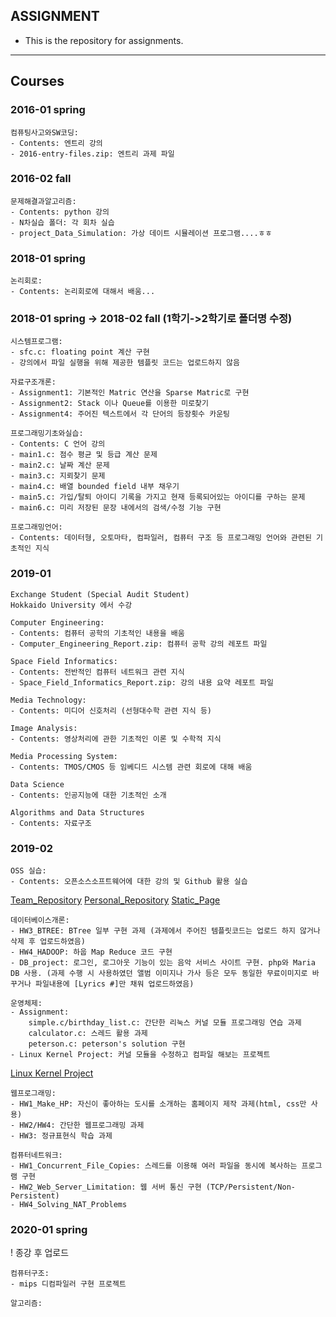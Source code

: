 ## ASSIGNMENT
- This is the repository for assignments.
***
## Courses

### 2016-01 spring
    
    컴퓨팅사고와SW코딩:
    - Contents: 엔트리 강의
    - 2016-entry-files.zip: 엔트리 과제 파일
    
### 2016-02 fall

    문제해결과알고리즘:
    - Contents: python 강의
    - N차실습 폴더: 각 회차 실습
    - project_Data_Simulation: 가상 데이트 시뮬레이션 프로그램....ㅎㅎ

### 2018-01 spring

    논리회로:
    - Contents: 논리회로에 대해서 배움...

### 2018-01 spring -> 2018-02 fall (1학기->2학기로 폴더명 수정)

    시스템프로그램:
    - sfc.c: floating point 계산 구현
    - 강의에서 파일 실행을 위해 제공한 템플릿 코드는 업로드하지 않음
    
    자료구조개론:
    - Assignment1: 기본적인 Matric 연산을 Sparse Matric로 구현
    - Assignment2: Stack 이나 Queue를 이용한 미로찾기
    - Assignment4: 주어진 텍스트에서 각 단어의 등장횟수 카운팅

    프로그래밍기초와실습:
    - Contents: C 언어 강의
    - main1.c: 점수 평균 및 등급 계산 문제
    - main2.c: 날짜 계산 문제
    - main3.c: 지뢰찾기 문제
    - main4.c: 배열 bounded field 내부 채우기
    - main5.c: 가입/탈퇴 아이디 기록을 가지고 현재 등록되어있는 아이디를 구하는 문제
    - main6.c: 미리 저장된 문장 내에서의 검색/수정 기능 구현
    
    프로그래밍언어:
    - Contents: 데이터형, 오토마타, 컴파일러, 컴퓨터 구조 등 프로그래밍 언어와 관련된 기초적인 지식
    
### 2019-01

    Exchange Student (Special Audit Student)
    Hokkaido University 에서 수강
    
    Computer Engineering:
    - Contents: 컴퓨터 공학의 기초적인 내용을 배움
    - Computer_Engineering_Report.zip: 컴퓨터 공학 강의 레포트 파일
    
    Space Field Informatics:
    - Contents: 전반적인 컴퓨터 네트워크 관련 지식
    - Space_Field_Informatics_Report.zip: 강의 내용 요약 레포트 파일
    
    Media Technology:
    - Contents: 미디어 신호처리 (선형대수학 관련 지식 등)
    
    Image Analysis:
    - Contents: 영상처리에 관한 기초적인 이론 및 수학적 지식
    
    Media Processing System:
    - Contents: TMOS/CMOS 등 임베디드 시스템 관련 회로에 대해 배움
    
    Data Science
    - Contents: 인공지능에 대한 기초적인 소개
    
    Algorithms and Data Structures
    - Contents: 자료구조
    
### 2019-02

    OSS 실습:
    - Contents: 오픈소스소프트웨어에 대한 강의 및 Github 활용 실습

  [Team_Repository](https://github.com/19-2-SKKU-OSS/2019-2-OSS-L8)
  [Personal_Repository](https://github.com/wyuinche/2019-2-OSS-L8)
  [Static_Page](https://19-2-skku-oss.github.io/2019-2-OSS-L8-page/)

    데이터베이스개론:
    - HW3_BTREE: BTree 일부 구현 과제 (과제에서 주어진 템플릿코드는 업로드 하지 않거나 삭제 후 업로드하였음)
    - HW4_HADOOP: 하웁 Map Reduce 코드 구현
    - DB_project: 로그인, 로그아웃 기능이 있는 음악 서비스 사이트 구현. php와 Maria DB 사용. (과제 수행 시 사용하였던 앨범 이미지나 가사 등은 모두 동일한 무료이미지로 바꾸거나 파일내용에 [Lyrics #]만 채워 업로드하였음)
    
    운영체제:
    - Assignment:
        simple.c/birthday_list.c: 간단한 리눅스 커널 모듈 프로그래밍 연습 과제
        calculator.c: 스레드 활용 과제
        peterson.c: peterson's solution 구현
    - Linux Kernel Project: 커널 모듈을 수정하고 컴파일 해보는 프로젝트

  [Linux Kernel Project](https://github.com/wyuinche/OS_project)
    
    웹프로그래밍:
    - HW1_Make_HP: 자신이 좋아하는 도시를 소개하는 홈페이지 제작 과제(html, css만 사용)
    - HW2/HW4: 간단한 웹프로그래밍 과제
    - HW3: 정규표현식 학습 과제
    
    컴퓨터네트워크:
    - HW1_Concurrent_File_Copies: 스레드를 이용해 여러 파일을 동시에 복사하는 프로그램 구현
    - HW2_Web_Server_Limitation: 웹 서버 통신 구현 (TCP/Persistent/Non-Persistent)
    - HW4_Solving_NAT_Problems
    
### 2020-01 spring
! 종강 후 업로드

    컴퓨터구조:
    - mips 디컴파일러 구현 프로젝트
    
    알고리즘:
